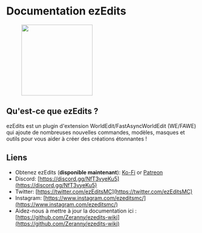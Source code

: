# Documentation ezEdits

<div align="left">

<figure><img src=".gitbook/assets/logofinal5.png" alt="" width="188"><figcaption></figcaption></figure>

</div>

## Qu'est-ce que ezEdits ?

ezEdits est un plugin d'extension WorldEdit/FastAsyncWorldEdit (WE/FAWE) qui ajoute de nombreuses nouvelles commandes, modèles, masques et outils pour vous aider à créer des créations étonnantes !

## Liens

* Obtenez ezEdits (**disponible maintenant**): [Ko-Fi](https://ko-fi.com/ezedits) or [Patreon](https://www.patreon.com/ezedits)
* Discord: [https://discord.gg/NfT3vyeKu5](https://discord.gg/NfT3vyeKu5)
* Twitter: [https://twitter.com/ezEditsMC](https://twitter.com/ezEditsMC)
* Instagram: [https://www.instagram.com/ezeditsmc/](https://www.instagram.com/ezeditsmc/)
* Aidez-nous à mettre à jour la documentation ici : [https://github.com/Zeranny/ezedits-wiki](https://github.com/Zeranny/ezedits-wiki)
